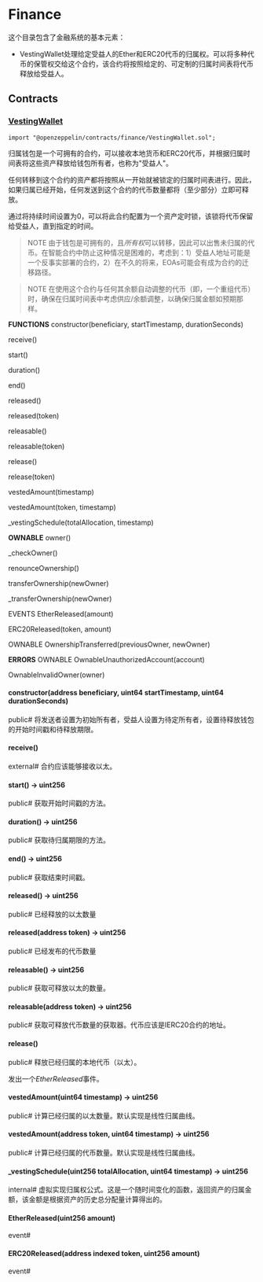 # Finance
这个目录包含了金融系统的基本元素：

* VestingWallet处理给定受益人的Ether和ERC20代币的归属权。可以将多种代币的保管权交给这个合约，该合约将按照给定的、可定制的归属时间表将代币释放给受益人。

## Contracts

### [VestingWallet](https://github.com/OpenZeppelin/openzeppelin-contracts/blob/v5.0.0/contracts/finance/VestingWallet.sol)
```
import "@openzeppelin/contracts/finance/VestingWallet.sol";
```
归属钱包是一个可拥有的合约，可以接收本地货币和ERC20代币，并根据归属时间表将这些资产释放给钱包所有者，也称为"受益人"。

任何转移到这个合约的资产都将按照从一开始就被锁定的归属时间表进行。因此，如果归属已经开始，任何发送到这个合约的代币数量都将（至少部分）立即可释放。

通过将持续时间设置为0，可以将此合约配置为一个资产定时锁，该锁将代币保留给受益人，直到指定的时间。

> NOTE
由于钱包是可拥有的，且*所有权*可以转移，因此可以出售未归属的代币。在智能合约中防止这种情况是困难的，考虑到：1）受益人地址可能是一个反事实部署的合约，2）在不久的将来，EOAs可能会有成为合约的迁移路径。

> NOTE
在使用这个合约与任何其余额自动调整的代币（即，一个重组代币）时，确保在归属时间表中考虑供应/余额调整，以确保归属金额如预期那样。

**FUNCTIONS**
constructor(beneficiary, startTimestamp, durationSeconds)

receive()

start()

duration()

end()

released()

released(token)

releasable()

releasable(token)

release()

release(token)

vestedAmount(timestamp)

vestedAmount(token, timestamp)

_vestingSchedule(totalAllocation, timestamp)

**OWNABLE**
owner()

_checkOwner()

renounceOwnership()

transferOwnership(newOwner)

_transferOwnership(newOwner)

EVENTS
EtherReleased(amount)

ERC20Released(token, amount)

OWNABLE
OwnershipTransferred(previousOwner, newOwner)

**ERRORS**
OWNABLE
OwnableUnauthorizedAccount(account)

OwnableInvalidOwner(owner)

#### constructor(address beneficiary, uint64 startTimestamp, uint64 durationSeconds)
public#
将发送者设置为初始所有者，受益人设置为待定所有者，设置待释放钱包的开始时间戳和待释放期限。

#### receive()
external#
合约应该能够接收以太。

#### start() → uint256
public#
获取开始时间戳的方法。

#### duration() → uint256
public#
获取待归属期限的方法。

#### end() → uint256
public#
获取结束时间戳。

#### released() → uint256
public#
已经释放的以太数量

#### released(address token) → uint256
public#
已经发布的代币数量

#### releasable() → uint256
public#
获取可释放以太的数量。

#### releasable(address token) → uint256
public#
获取可释放代币数量的获取器。代币应该是IERC20合约的地址。

#### release()
public#
释放已经归属的本地代币（以太）。

发出一个*EtherReleased*事件。

#### vestedAmount(uint64 timestamp) → uint256
public#
计算已经归属的以太数量。默认实现是线性归属曲线。

#### vestedAmount(address token, uint64 timestamp) → uint256
public#
计算已经归属的代币数量。默认实现是线性归属曲线。

#### _vestingSchedule(uint256 totalAllocation, uint64 timestamp) → uint256
internal#
虚拟实现归属权公式。这是一个随时间变化的函数，返回资产的归属金额，该金额是根据资产的历史总分配量计算得出的。

#### EtherReleased(uint256 amount)
event#

#### ERC20Released(address indexed token, uint256 amount)
event#